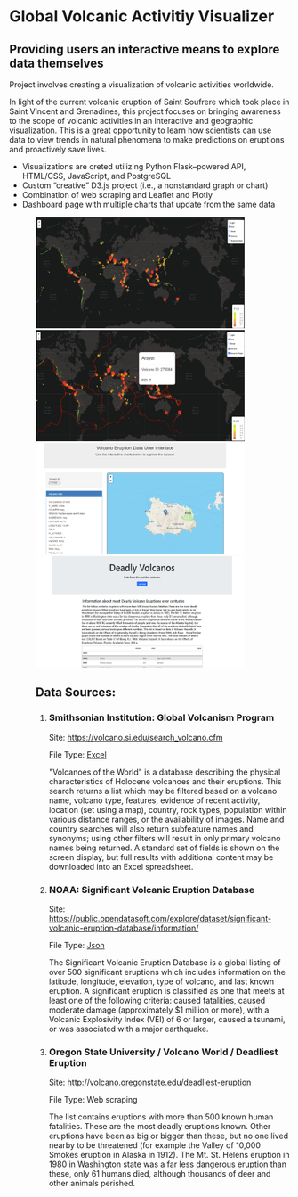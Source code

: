 <h1>Global Volcanic Activitiy Visualizer</h1>


<h2>Providing users an interactive means to explore data themselves</h2>


  

<p>Project involves creating a visualization of volcanic activities worldwide.</p>
<p>In light of the current volcanic eruption of Saint Soufrere which took place in Saint Vincent and Grenadines, this project focuses on bringing awareness to the scope of volcanic activities in an interactive and geographic visualization. This is a great opportunity to learn how scientists can use data to view trends in natural phenomena to make predictions on eruptions and proactively save lives.</p> 


<ul><li>Visualizations are creted utilizing  Python Flask–powered API, HTML/CSS, JavaScript, and PostgreSQL</li>
<li>Custom “creative” D3.js project (i.e., a nonstandard graph or chart)</li>
<li>Combination of web scraping and Leaflet and Plotly</li>
<li>Dashboard page with multiple charts that update from the same data</li><ul>


<p float="left">
<img src = "https://github.com/ashante112/Project2-Team2/blob/main/Images/leaflet1.png" width=375 height=200>
<img src = "https://github.com/ashante112/Project2-Team2/blob/main/Images/leafletWithMarker.png" width=375 height=200>
<img src = "https://github.com/ashante112/Project2-Team2/blob/main/Images/interactive.png" width=375 height=200>
<img src = "https://github.com/ashante112/Project2-Team2/blob/main/Images/webScrape1.png" width=375 height=200>
</p>
  
<h2>Data Sources:</h2>

<ol><li><h3>Smithsonian Institution: Global Volcanism Program</h3>
<p>Site: <a href="https://volcano.si.edu/search_volcano.cfm">https://volcano.si.edu/search_volcano.cfm</a>
  <p>File Type: <a href="Data/GVP_Volcano_List.xls">Excel</a></p>
<p>"Volcanoes of the World" is a database describing the physical characteristics of Holocene volcanoes and their eruptions. This search returns a list which may be filtered based on a volcano name, volcano type, features, evidence of recent activity, location (set using a map), country, rock types, population within various distance ranges, or the availability of images. Name and country searches will also return subfeature names and synonyms; using other filters will result in only primary volcano names being returned. A standard set of fields is shown on the screen display, but full results with additional content may be downloaded into an Excel spreadsheet.</p></li>

<li><h3>NOAA: Significant Volcanic Eruption Database</h3>
<p>Site: <a href="https://public.opendatasoft.com/explore/dataset/significant-volcanic-eruption-database/information/">https://public.opendatasoft.com/explore/dataset/significant-volcanic-eruption-database/information/</a></p>
<p>File Type: <a href="https://public.opendatasoft.com/api/records/1.0/search/?dataset=significant-volcanic-eruption-database&q=&facet=year&facet=tsu&facet=eq&facet=name&facet=location&facet=country&facet=type&facet=status&facet=deaths_description&facet=missing_description&facet=injuries_description&facet=damage_description&facet=houses_destroyed_description&facet=total_deaths_description&facet=total_missing_description&facet=total_injuries_description&facet=total_damage_description&facet=total_houses_destroyed_description&facet=houses_damaged_description">Json</a></p>
<p>The Significant Volcanic Eruption Database is a global listing of over 500 significant eruptions which includes information on the latitude, longitude, elevation, type of volcano, and last known eruption. A significant eruption is classified as one that meets at least one of the following criteria: caused fatalities, caused moderate damage (approximately $1 million or more), with a Volcanic Explosivity Index (VEI) of 6 or larger, caused a tsunami, or was associated with a major earthquake.</p></li>

<li><h3>Oregon State University / Volcano World / Deadliest Eruption</h3>
  <p>Site: <a href="http://volcano.oregonstate.edu/deadliest-eruption">http://volcano.oregonstate.edu/deadliest-eruption</a>
<p>File Type: Web scraping</p>
<p>The list contains eruptions with more than 500 known human fatalities. These are the most deadly eruptions known. Other eruptions have been as big or bigger than these, but no one lived nearby to be threatened (for example the Valley of 10,000 Smokes eruption in Alaska in 1912). The Mt. St. Helens eruption in 1980 in Washington state was a far less dangerous eruption than these, only 61 humans died, although thousands of deer and other animals perished.</p></li>
</ol>

 
